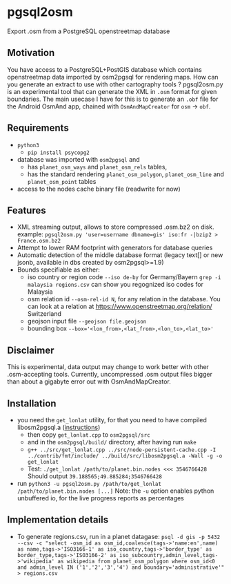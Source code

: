 # pgsql2osm
Export .osm from a PostgreSQL openstreetmap database

Motivation
---

You have access to a PostgreSQL+PostGIS database which contains openstreetmap data imported by osm2pgsql for rendering maps. How can you generate an extract to use with other cartography tools ?
pgsql2osm.py is an experimental tool that can generate the XML in `.osm` format for given boundaries.
The main usecase I have for this is to generate an `.obf` file for the Android OsmAnd app, chained with `OsmAndMapCreator` for `osm` -> `obf`.

Requirements
---

* `python3`
  - `pip install psycopg2`
* database was imported with `osm2pgsql` and
  - has `planet_osm_ways` and `planet_osm_rels` tables,
  - has the standard rendering `planet_osm_polygon`, `planet_osm_line` and `planet_osm_point` tables
* access to the nodes cache binary file (readwrite for now)

Features
---

* XML streaming output, allows to store compressed .osm.bz2 on disk. example:
`pgsql2osm.py 'user=username dbname=gis' iso:fr -|bzip2 > France.osm.bz2`
* Attempt to lower RAM footprint with generators for database queries
* Automatic detection of the middle database format (legacy text[] or new jsonb, available in dbs created by osm2pgsql>=1.9)
* Bounds specifiable as either:
  - iso country or region code `--iso de-by` for Germany/Bayern
    `grep -i malaysia regions.csv` can show you regognized iso codes for Malaysia
  - osm relation id `--osm-rel-id N`, for any relation in the database. You can look at a relation at [https://www.openstreetmap.org/relation/<N>](https://www.openstreetmap.org/relation/51701) Switzerland
  - geojson input file `--geojson file.geojson`
  - bounding box `--box='<lon_from>,<lat_from>,<lon_to>,<lat_to>'`

Disclaimer
---
This is experimental, data output may change to work better with other .osm-accepting tools.
Currently, uncompressed .osm output files bigger than about a gigabyte error out with OsmAndMapCreator.

Installation
---

* you need the `get_lonlat` utility, for that you need to have compiled libosm2pgsql.a ([instructions](https://github.com/osm2pgsql-dev/osm2pgsql#building))
  - then copy `get_lonlat.cpp` to `osm2pgsql/src`
  - and in the `osm2pgsql/build/` directory, after having run `make`
  - `g++ ../src/get_lonlat.cpp ../src/node-persistent-cache.cpp -I ../contrib/fmt/include/ ../build/src/libosm2pgsql.a -Wall -g -o get_lonlat`
  - Test: `./get_lonlat /path/to/planet.bin.nodes <<< 3546766428`
      Should output `39.188565;49.885284;3546766428`
* run `python3 -u pgsql2osm.py /path/to/get_lonlat /path/to/planet.bin.nodes [...]`
  Note: the `-u` option enables python unbuffered io, for the live progress reports as percentages

Implementation details
---

* To generate regions.csv, run in a planet datagase:
  `psql -d gis -p 5432 --csv -c "select -osm_id as osm_id,coalesce(tags->'name:en',name) as name,tags->'ISO3166-1' as iso_country,tags->'border_type' as border_type,tags->'ISO3166-2' as iso_subcountry,admin_level,tags->'wikipedia' as wikipedia from planet_osm_polygon where osm_id<0 and admin_level IN ('1','2','3','4') and boundary='administrative'" > regions.csv`
